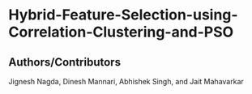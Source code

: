 # Hybrid-Feature-Selection-using-Correlation-Clustering-and-PSO

## Authors/Contributors
Jignesh Nagda, Dinesh Mannari, Abhishek Singh, and Jait Mahavarkar
